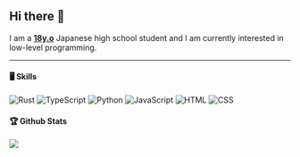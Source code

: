 ## Hi there 👋

I am a [**18y.o**](https://github.com/takuma-shishido/takuma-shishido/commit/af14931bcfd97be6a92bb5149e6ce4b9c73aa6d5) Japanese high school student and I am currently interested in low-level programming.

---

#### 🖥 Skills
![Rust](https://img.shields.io/badge/Rust-black?style=for-the-badge&logo=rust&logoColor=#E57324)
![TypeScript](https://img.shields.io/badge/TypeScript-007ACC?style=for-the-badge&logo=typescript&logoColor=white)
![Python](https://img.shields.io/badge/Python-FFD43B?style=for-the-badge&logo=python&logoColor=blue)
![JavaScript](https://img.shields.io/badge/JavaScript-F7DF1E?style=for-the-badge&logo=javascript&logoColor=black)
![HTML](https://img.shields.io/badge/HTML-E34F26?style=for-the-badge&logo=html5&logoColor=white)
![CSS](https://img.shields.io/badge/CSS-1572B6?style=for-the-badge&logo=css3&logoColor=white)

#### 🏆 Github Stats
<img src="https://github-profile-trophy.vercel.app/?username=takuma-shishido">
